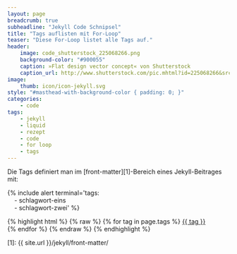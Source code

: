 ```yaml
---
layout: page
breadcrumb: true
subheadline: "Jekyll Code Schnipsel"
title: "Tags auflisten mit For-Loop"
teaser: "Diese For-Loop listet alle Tags auf."
header:
    image: code_shutterstock_225068266.png
    background-color: "#900055"
    caption: »Flat design vector concept« von Shutterstock
    caption_url: http://www.shutterstock.com/pic.mhtml?id=225068266&src=id
image:
    thumb: icon/icon-jekyll.svg
style: "#masthead-with-background-color { padding: 0; }"
categories:
    - code
tags:
    - jekyll
    - liquid
    - rezept
    - code
    - for loop
    - tags
---
```

Die Tags definiert man im [front-matter][1]-Bereich eines Jekyll-Beitrages mit:

{% include alert terminal='tags: <br>&nbsp;&nbsp;&nbsp;&nbsp;- schlagwort-eins<br>&nbsp;&nbsp;&nbsp;&nbsp;- schlagwort-zwei' %}


{% highlight html %}
{% raw %}
{% for tag in page.tags %}
    <a href="{{ site.url }}/tag/{{ tag | escape }}.html">{{ tag }}</a><br />
{% endfor %}
{% endraw %}
{% endhighlight %}


 [1]: {{ site.url }}/jekyll/front-matter/
